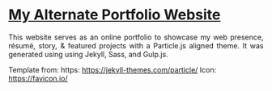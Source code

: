 # <a href="https://people.umass.edu/avsingh" target="_blank">My Alternate Portfolio Website</a>



 <p align="justify">This website serves as an online portfolio to showcase my web presence, résumé, story, & featured projects with a Particle.js aligned theme. It was generated using using Jekyll, Sass, and Gulp.js.</p>



Template from: https:	https://jekyll-themes.com/particle/ 
Icon:					https://favicon.io/